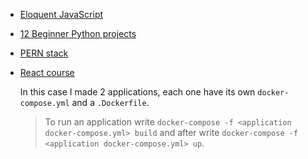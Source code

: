 - [Eloquent JavaScript](https://eloquentjavascript.net/)

- [12 Beginner Python projects](https://www.youtube.com/watch?v=8ext9G7xspg)

- [PERN stack](https://www.youtube.com/watch?v=_zGL_MU29zs)

- [React course](https://www.youtube.com/watch?v=rLoWMU4L_qE)

    In this case I made 2 applications, each one have its own `docker-compose.yml` and a `.Dockerfile`.

    > To run an application write `docker-compose -f <application docker-compose.yml> build` and after write `docker-compose -f <application docker-compose.yml> up`.